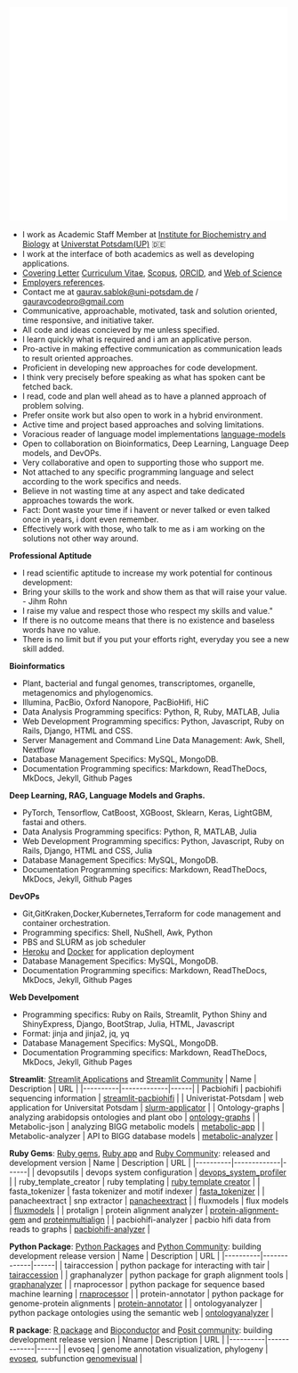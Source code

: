 <p align="left"><img src="/github-metrics.svg" alt="Metrics" width="500"></p>

- I work as Academic Staff Member at [Institute for Biochemistry and Biology](https://www.uni-potsdam.de/en/ibb-bioinformatik/members/gaurav-sablok) at [Universtat Potsdam(UP)](https://www.uni-potsdam.de/de/) :de: 
- I work at the interface of both academics as well as developing applications. 
- [Covering Letter](https://drive.google.com/file/d/1uGG3JZ9TlD1VytRy9DWMElfo0_n-xUo3/view?usp=sharing) [Curriculum Vitae](https://drive.google.com/file/d/1P9BUeprHiRCU1u31O8zIPil47m1Te-AP/view?usp=sharing), [Scopus](https://www.scopus.com/authid/detail.uri?authorId=36633064300), [ORCID](https://orcid.org/0000-0002-4157-9405), and [Web of Science](https://www.webofscience.com/wos/author/record/C-5940-2014)
- [Employers references](https://drive.google.com/file/d/18rUaXpZDNzblcL3txNppogiBhNvIjZVv/view?usp=sharing).
- Contact me at [gaurav.sablok@uni-potsdam.de](mailto:gaurav.sablok@uni-potsdam.de) / [gauravcodepro@gmail.com](mailto:gauravcodepro@gmail.com)
- Communicative, approachable, motivated, task and solution oriented, time responsive, and initiative taker.
- All code and ideas concieved by me unless specified.
- I learn quickly what is required and i am an applicative person.
- Pro-active in making effective communication as communication leads to result oriented approaches.
- Proficient in developing new approaches for code development.
- I think very precisely before speaking as what has spoken cant be fetched back.
- I read, code and plan well ahead as to have a planned approach of problem solving.
- Prefer onsite work but also open to work in a hybrid environment.
- Active time and project based approaches and solving limitations.
- Voracious reader of language model implementations [language-models](https://paperswithcode.com/) 
- Open to collaboration on Bioinformatics, Deep Learning, Language Deep models, and DevOPs.
- Very collaborative and open to supporting those who support me.
- Not attached to any specific programming language and select according to the work specifics and needs.
- Believe in not wasting time at any aspect and take dedicated approaches towards the work. 
- Fact: Dont waste your time if i havent or never talked or even talked once in years, i dont even remember.
- Effectively work with those, who talk to me as i am working on the solutions not other way around.

**Professional Aptitude**
- I read scientific aptitude to increase my work potential for continous development:
- Bring your skills to the work and show them as that will raise your value. - Jihm Rohn
- I raise my value and respect those who respect my skills and value."
- If there is no outcome means that there is no existence and baseless words have no value. 
- There is no limit but if you put your efforts right, everyday you see a new skill added. 

**Bioinformatics**
- Plant, bacterial and fungal genomes, transcriptomes, organelle, metagenomics and phylogenomics.
- Illumina, PacBio, Oxford Nanopore, PacBioHifi, HiC
- Data Analysis Programming specifics: Python, R, Ruby, MATLAB, Julia
- Web Development Programming specifics: Python, Javascript, Ruby on Rails, Django, HTML and CSS.
- Server Management and Command Line Data Management: Awk, Shell, Nextflow
- Database Management Specifics: MySQL, MongoDB.
- Documentation Programming specifics: Markdown, ReadTheDocs, MkDocs, Jekyll, Github Pages
  
**Deep Learning, RAG, Language Models and Graphs.**
- PyTorch, Tensorflow, CatBoost, XGBoost, Sklearn, Keras, LightGBM, fastai and others. 
- Data Analysis Programming specifics: Python, R, MATLAB, Julia
- Web Development Programming specifics: Python, Javascript, Ruby on Rails, Django, HTML and CSS, Julia
- Database Management Specifics: MySQL, MongoDB.
- Documentation Programming specifics: Markdown, ReadTheDocs, MkDocs, Jekyll, Github Pages
  
**DevOPs**
- Git,GitKraken,Docker,Kubernetes,Terraform for code management and container orchestration.
- Programming specifics: Shell, NuShell, Awk, Python
- PBS and SLURM as job scheduler
- [Heroku](https://devcenter.heroku.com/) and [Docker](https://hub.docker.com/u/gauravcodepro) for application deployment
- Database Management Specifics: MySQL, MongoDB.
- Documentation Programming specifics: Markdown, ReadTheDocs, MkDocs, Jekyll, Github Pages

**Web Develpoment**
- Programming specifics: Ruby on Rails, Streamlit, Python Shiny and ShinyExpress, Django, BootStrap, Julia, HTML, Javascript
- Format: jinja and jinja2, jq, yq
- Database Management Specifics: MySQL, MongoDB.
- Documentation Programming specifics: Markdown, ReadTheDocs, MkDocs, Jekyll, Github Pages

**Streamlit**: [Streamlit Applications](https://streamlit.io/) and [Streamlit Community](https://discuss.streamlit.io/) 
| Name | Description | URL |
|----------|-------------|------|
| Pacbiohifi | pacbiohifi sequencing information | [streamlit-pacbiohifi](https://pacbiohifi.streamlit.app/) |
| Univeristat-Potsdam | web application for Universitat Potsdam | [slurm-applicator](https://sup-application.streamlit.app/) |
| Ontology-graphs | analyzing arabidopsis ontologies and plant obo | [ontology-graphs](https://app-arabidopsis-ontology-graphs.streamlit.app/) |
| Metabolic-json | analyzing BIGG metabolic models | [metabolic-app](https://metabolic-json-modelling.streamlit.app/) |
| Metabolic-analyzer | API to BIGG database models | [metabolic-analyzer](https://github.com/gauravcodepro/streamlit-BIGG-metabolic-analyzer) |

**Ruby Gems**: [Ruby gems](https://rubygems.org/profiles/gauravcodepro), [Ruby app](https://www.ruby-forum.com/) and [Ruby Community](https://www.ruby-forum.com/): released and development version 
| Name | Description | URL |
|----------|-------------|------|
| devopsutils | devops system configuration | [devops_system_profiler](https://github.com/gauravcodepro/devops-system) |
| ruby_template_creator | ruby templating  | [ruby template creator](https://github.com/gauravcodepro/ruby_gem_creator) |
| fasta_tokenizer | fasta tokenizer and motif indexer | [fasta_tokenizer](https://github.com/gauravcodepro/pacbiohifi-motif-scanner) |
| panacheextract | snp extractor | [panacheextract](https://rubygems.org/gems/panacheextract) |
| fluxmodels | flux models | [fluxmodels](https://github.com/gauravcodepro/flux-models-ruby) |
| protalign | protein alignment analyzer | [protein-alignment-gem](https://github.com/gauravcodepro/proteinalignment-annotation-gem) and [proteinmultialign](https://github.com/gauravcodepro/protein-multialign-gem) |
| pacbiohifi-analyzer | pacbio hifi data from reads to graphs | [pacbiohifi-analyzer](https://github.com/gauravcodepro/pacbiohifi-analyzer) |

**Python Package**: [Python Packages](https://pypi.org/user/gauravcodepro/) and [Python Community](https://www.python.org/community/): building development release version 
| Name | Description | URL |
|----------|-------------|------|
| tairaccession |  python package for interacting with tair | [tairaccession](https://github.com/gauravcodepro/tairaccession) |
| graphanalyzer | python package for graph alignment tools | [graphanalyzer](https://github.com/gauravcodepro/graphanalyzer) |
| rnaprocessor | python package for sequence based machine learning | [rnaprocessor](https://github.com/gauravcodepro/rnaprocessor) |
| protein-annotator | python package for genome-protein alignments | [protein-annotator](https://github.com/gauravcodepro/protein-annotator) |
| ontologyanalyzer | python package ontologies using the semantic web | [ontologyanalyzer](https://github.com/gauravcodeproontologyanalyzer) |

**R package**: [R package](https://cran.r-project.org/web/packages/) and [Bioconductor](https://bioconductor.org/) and [Posit community](https://forum.posit.co/): building development release version 
| Nname | Description | URL |
|----------|-------------|------|
| evoseq |  genome annotation visualization, phylogeny | [evoseq](https://github.com/gauravcodepro/evoseq-genome-informatics), subfunction [genomevisual](https://github.com/gauravcodepro/genome-annotation-visualizer) |
